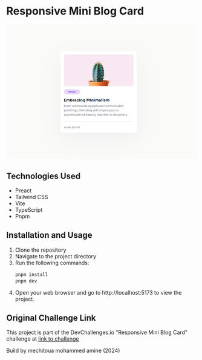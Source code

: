 # Responsive Mini Blog Card

![Responsive Mini Blog Card](./public/screenshot.png)

## Technologies Used

- Preact
- Tailwind CSS
- Vite
- TypeScript
- Pnpm

## Installation and Usage

1. Clone the repository
2. Navigate to the project directory
3. Run the following commands:
   ```bash
   pnpm install
   pnpm dev
   ```
4. Open your web browser and go to http://localhost:5173 to view the project.

## Original Challenge Link

This project is part of the DevChallenges.io "Responsive Mini Blog Card" challenge at
[link to challenge](https://devchallenges.io/challenge/minimal-blog-card)

Build by mechitoua mohammed amine (2024)
